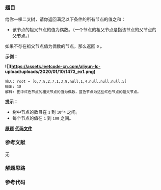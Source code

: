 ### 题目
给你一棵二叉树，请你返回满足以下条件的所有节点的值之和：

  * 该节点的祖父节点的值为偶数。（一个节点的祖父节点是指该节点的父节点的父节点。）

如果不存在祖父节点值为偶数的节点，那么返回 `0` 。



**示例：**

**![](https://assets.leetcode-cn.com/aliyun-lc-
upload/uploads/2020/01/10/1473_ex1.png)**

    
    
    输入: root = [6,7,8,2,7,1,3,9,null,1,4,null,null,null,5]
    输出: 18
    解释: 图中红色节点的祖父节点的值为偶数，蓝色节点为这些红色节点的祖父节点。
    



**提示：**

  * 树中节点的数目在 `1` 到 `10^4` 之间。
  * 每个节点的值在 `1` 到 `100` 之间。

 **[原题](https://leetcode-cn.com/problems/sum-of-nodes-with-even-valued-grandparent/)**    **[代码文件]()**


### 参考文献
无

### 解题思路




### 参考代码

```go


```




